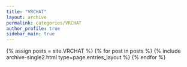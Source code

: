 ```yaml
---
title: "VRCHAT"
layout: archive
permalink: categories/VRCHAT
author_profile: true
sidebar_main: true
---
```


{% assign posts = site.VRCHAT %}
{% for post in posts %} {% include archive-single2.html type=page.entries_layout %} {% endfor %}